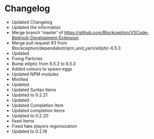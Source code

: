 # Changelog 
- Updated Changelog
- Updated the information
- Merge branch 'master' of https://github.com/Blockception/VSCode-Bedrock-Development-Extension
- Merge pull request #3 from Blockception/dependabot/npm_and_yarn/elliptic-6.5.3
- Updated
- Fixing Particles
- Bump elliptic from 6.5.2 to 6.5.3
- Added colours to spawn eggs
- Updated NPM modules
- Minified
- Updated
- Updated Syntax items
- Updated to 0.2.21
- Updated
- Updated Completion Item
- Updated completion items
- Updated to 0.2.20
- fixed Items
- Fixed fake players regonsization
- Updated to 0.2.19